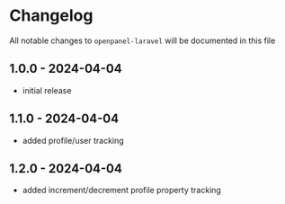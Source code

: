 # Changelog

All notable changes to `openpanel-laravel` will be documented in this file

## 1.0.0 - 2024-04-04

- initial release

## 1.1.0 - 2024-04-04

- added profile/user tracking

## 1.2.0 - 2024-04-04

- added increment/decrement profile property tracking